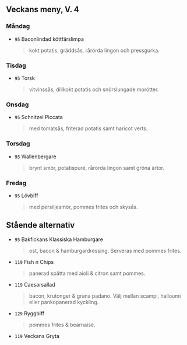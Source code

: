 ## Veckans meny, V. 4

### Måndag 

* `95` Baconlindad köttfärslimpa
  > kokt potatis, gräddsås, rårörda lingon och pressgurka. 
 
  


### Tisdag

* `95` Torsk
  > vitvinssås, dillkokt potatis och snörslungade morötter.
  


### Onsdag

* `95` Schnitzel Piccata
  > med tomatsås, friterad potatis samt haricot verts.



### Torsdag

* `95` Wallenbergare 
  >  brynt smör, potatispuré, rårörda lingon samt gröna ärtor.


### Fredag

* `95` Lövbiff
  > med persiljesmör, pommes frites och skysås.


## Stående alternativ

* `95` Bakfickans Klassiska Hamburgare
  > ost, bacon & hamburgardressing. Serveras med pommes frites.

* `119` Fish n Chips   
  >  panerad spätta med aioli & citron samt pommes.
* `119` Caesarsallad
  > bacon, krutonger & grana padano. Välj mellan scampi, halloumi eller pankopanerad kyckling.
  
* `129` Ryggbiff
  > pommes frites & bearnaise.

* `119` Veckans Gryta 
  > 


